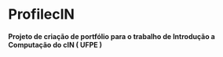 # ProfilecIN

<h4> Projeto de criação de portfólio para o trabalho de Introdução a Computação do cIN ( UFPE )

